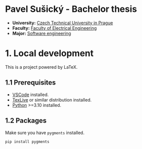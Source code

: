 # Pavel Sušický - Bachelor thesis

- **University:** [Czech Technical University in Prague](https://www.cvut.cz/en)
- **Faculty:** [Faculty of Electrical Engineering](https://fel.cvut.cz/en)
- **Major:** [Software engineering](https://sit.fel.cvut.cz)

# 1. Local development

This is a project powered by LaTeX.

## 1.1 Prerequisites

- [VSCode](https://code.visualstudio.com) installed.
- [TexLive](https://www.tug.org/texlive) or similar distribution installed.
- [Python](https://python.org) >=3.10 installed.

## 1.2 Packages

Make sure you have `pygments` installed.

```sh
pip install pygments
```
